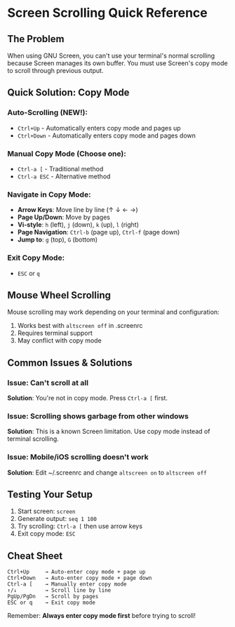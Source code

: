 # Screen Scrolling Quick Reference

## The Problem
When using GNU Screen, you can't use your terminal's normal scrolling because Screen manages its own buffer. You must use Screen's copy mode to scroll through previous output.

## Quick Solution: Copy Mode

### Auto-Scrolling (NEW!):
- `Ctrl+Up` - Automatically enters copy mode and pages up
- `Ctrl+Down` - Automatically enters copy mode and pages down

### Manual Copy Mode (Choose one):
- `Ctrl-a [` - Traditional method
- `Ctrl-a ESC` - Alternative method

### Navigate in Copy Mode:
- **Arrow Keys**: Move line by line (↑ ↓ ← →)
- **Page Up/Down**: Move by pages
- **Vi-style**: `h` (left), `j` (down), `k` (up), `l` (right)
- **Page Navigation**: `Ctrl-b` (page up), `Ctrl-f` (page down)
- **Jump to**: `g` (top), `G` (bottom)

### Exit Copy Mode:
- `ESC` or `q`

## Mouse Wheel Scrolling

Mouse scrolling may work depending on your terminal and configuration:
1. Works best with `altscreen off` in .screenrc
2. Requires terminal support
3. May conflict with copy mode

## Common Issues & Solutions

### Issue: Can't scroll at all
**Solution**: You're not in copy mode. Press `Ctrl-a [` first.

### Issue: Scrolling shows garbage from other windows
**Solution**: This is a known Screen limitation. Use copy mode instead of terminal scrolling.

### Issue: Mobile/iOS scrolling doesn't work
**Solution**: Edit ~/.screenrc and change `altscreen on` to `altscreen off`

## Testing Your Setup

1. Start screen: `screen`
2. Generate output: `seq 1 100`
3. Try scrolling: `Ctrl-a [` then use arrow keys
4. Exit copy mode: `ESC`

## Cheat Sheet
```
Ctrl+Up     → Auto-enter copy mode + page up
Ctrl+Down   → Auto-enter copy mode + page down
Ctrl-a [    → Manually enter copy mode
↑/↓         → Scroll line by line  
PgUp/PgDn   → Scroll by pages
ESC or q    → Exit copy mode
```

Remember: **Always enter copy mode first** before trying to scroll!